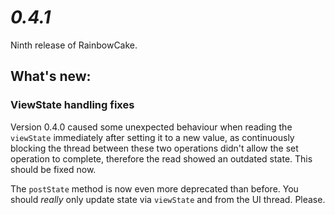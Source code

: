 # *0.4.1*

Ninth release of RainbowCake.

## What's new:

### ViewState handling fixes

Version 0.4.0 caused some unexpected behaviour when reading the `viewState` immediately after setting it to a new value, as continuously blocking the thread between these two operations didn't allow the set operation to complete, therefore the read showed an outdated state. This should be fixed now.

The `postState` method is now even more deprecated than before. You should *really* only update state via `viewState` and from the UI thread. Please.
